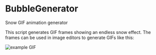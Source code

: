 # BubbleGenerator

Snow GIF animation generator

This script generates GIF frames showing an endless snow effect. The frames can be used in image editors to generate GIFs like this:

![example GIF](https://raw.githubusercontent.com/rbrtslmn/BubbleGenerator/master/example.gif)

